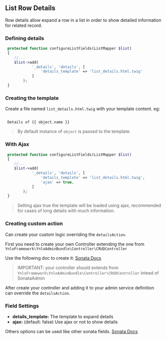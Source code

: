 ## List Row Details

Row details allow expand a row in a list in order to show detailed information for related record.

### Defining details

````php
 protected function configureListFields(ListMapper $list)
 {
    //...
    $list->add(
            '_details', 'details', [
                'details_template' => 'list_details.html.twig'
            ]
        );
 }
````

### Creating the template

Create a file named `list_details.html.twig` with your template content. eg:
````twig

 Details of {{ object.name }}

````
> By default instance of `object` is passed to the template.

### With Ajax

````php
 protected function configureListFields(ListMapper $list)
 {
    //...
    $list->add(
            '_details', 'details', [
                'details_template' => 'list_details.html.twig',
                'ajax' => true,
            ]
        );
 }
````

> Setting ajax true the template will be loaded using ajax, recommended for cases of long details with much information.

### Creating custom action

Can create your custom logic overriding the `detailsAction`.

First you need to create your own Controller extending the one from `YnloFramework\YnloAdminBundle\Controller\CRUDController`

Use the following doc to create it: [Sonata Docs](https://sonata-project.org/bundles/admin/master/doc/cookbook/recipe_custom_action.html)

> IMPORTANT: your controller should extends from `YnloFramework\YnloAdminBundle\Controller\CRUDController` intead of SonataAdmin

After create your controller and adding it to your admin service definition can override the `detailsAction`.

### Field Settings

- **details_template:** The template to expand details
- **ajax:** (default: false) Use ajax or not to show details

Others options can be used like other sonata fields. [Sonata Docs](https://sonata-project.org/bundles/admin/master/doc/reference/action_list.html#customizing-the-fields-displayed-on-the-list-page)


